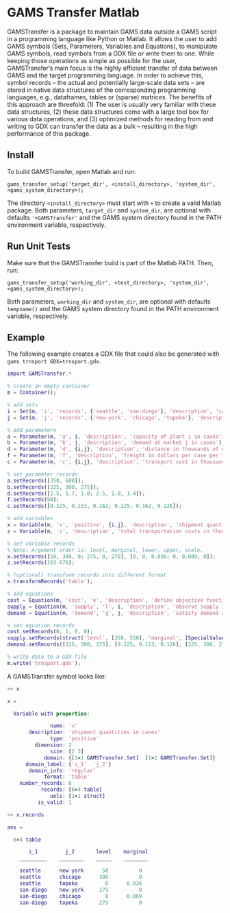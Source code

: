 # GAMS Transfer Matlab

GAMSTransfer is a package to maintain GAMS data outside a GAMS script in a
programming language like Python or Matlab. It allows the user to add GAMS
symbols (Sets, Parameters, Variables and Equations), to manipulate GAMS symbols,
read symbols from a GDX file or write them to one. While keeping those
operations as simple as possible for the user, GAMSTransfer’s main focus is the
highly efficient transfer of data between GAMS and the target programming
language. In order to achieve this, symbol records – the actual and potentially
large-scale data sets – are stored in native data structures of the
corresponding programming languages, e.g., dataframes, tables or (sparse)
matrices. The benefits of this approach are threefold: (1) The user is usually
very familiar with these data structures, (2) these data structures come with a
large tool box for various data operations, and (3) optimized methods for
reading from and writing to GDX can transfer the data as a bulk – resulting in
the high performance of this package.

## Install

To build GAMSTransfer, open Matlab and run:
```
gams_transfer_setup('target_dir', <install_directory>, 'system_dir', <gams_system_directory>);
```
The directory `<install_directory>` must start with `+` to create a valid Matlab
package. Both parameters, `target_dir` and `system_dir`, are optional with
defaults `'+GAMSTransfer'` and the GAMS system directory found in the PATH
environment variable, respectively.

## Run Unit Tests

Make sure that the GAMSTransfer build is part of the Matlab PATH. Then, run:
```
gams_transfer_setup('working_dir', <test_directory>, 'system_dir', <gams_system_directory>);
```
Both parameters, `working_dir` and `system_dir`, are optional with defaults
`tempname()` and the GAMS system directory found in the PATH environment
variable, respectively.

## Example

The following example creates a GDX file that could also be generated with `gams
trnsport GDX=trnsport.gdx`.
```matlab
import GAMSTransfer.*

% create an empty container
m = Container();

% add sets
i = Set(m, 'i', 'records', {'seattle', 'san-diego'}, 'description', 'canning plants');
j = Set(m, 'j', 'records', {'new-york', 'chicago', 'topeka'}, 'description', 'markets');

% add parameters
a = Parameter(m, 'a', i, 'description', 'capacity of plant i in cases');
b = Parameter(m, 'b', j, 'description', 'demand at market j in cases');
d = Parameter(m, 'd', {i,j}, 'description', 'distance in thousands of miles');
f = Parameter(m, 'f', 'description', 'freight in dollars per case per thousand miles');
c = Parameter(m, 'c', {i,j}, 'description', 'transport cost in thousands of dollars per case');

% set parameter records
a.setRecords([350, 600]);
b.setRecords([325, 300, 275]);
d.setRecords([2.5, 1.7, 1.8; 2.5, 1.8, 1.4]);
f.setRecords(90);
c.setRecords([0.225, 0.153, 0.162; 0.225, 0.162, 0.126]);

% add variables
x = Variable(m, 'x', 'positive', {i,j}, 'description', 'shipment quantities in cases');
z = Variable(m, 'z', 'description', 'total transportation costs in thousands of dollars');

% set variable records
% Note: Argument order is: level, marginal, lower, upper, scale.
x.setRecords([50, 300, 0; 275, 0, 275], [0, 0, 0.036; 0, 0.009, 0]);
z.setRecords(153.675);

% (optional) transform records into different format
x.transformRecords('table');

% add equations
cost = Equation(m, 'cost', 'e', 'description', 'define objective function');
supply = Equation(m, 'supply', 'l', i, 'description', 'observe supply limit at plant i');
demand = Equation(m, 'demand', 'g', j, 'description', 'satisfy demand at market j');

% set equation records
cost.setRecords(0, 1, 0, 0);
supply.setRecords(struct('level', [350, 550], 'marginal', [SpecialValues.EPS, 0], 'upper', [350, 600]));
demand.setRecords([325, 300, 275], [0.225, 0.153, 0.126], [325, 300, 275]);

% write data to a GDX file
m.write('trnsport.gdx');
```

A GAMSTransfer symbol looks like:
```matlab
>> x

x =

  Variable with properties:

              name: 'x'
       description: 'shipment quantities in cases'
              type: 'positive'
         dimension: 2
              size: [2 3]
            domain: {[1×1 GAMSTransfer.Set]  [1×1 GAMSTransfer.Set]}
      domain_label: {'i_1'  'j_2'}
       domain_info: 'regular'
            format: 'table'
    number_records: 6
           records: [6×4 table]
              uels: [1×1 struct]
          is_valid: 1

>> x.records

ans =

  6×4 table

       i_1         j_2       level    marginal
    _________    ________    _____    ________

    seattle      new-york      50          0
    seattle      chicago      300          0
    seattle      topeka         0      0.036
    san-diego    new-york     275          0
    san-diego    chicago        0      0.009
    san-diego    topeka       275          0
```
